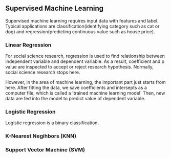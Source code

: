 ## Supervised Machine Learning

Supervised machine learning requires input data with features and label. Typical applications are classification(identifying category such as cat or dog) and regression(predicting continuous value such as house price). 

### Linear Regression

For social science research, regression is used to find relationship between independent variable and dependent variable. As a result, coefficient and p value are inspected to accept or reject research hypothesis. Normally, social science research stops here. 

However, in the area of machine learning, the important part just starts from here. After fitting the data, we save coefficients and intersepts as a computer file, which is called a 'trained machine learning model' Then, new data are fed into the model to predict value of dependent variable.

### Logistic Regression

Logistic regression is a binary classification.

### K-Nearest Negihbors (KNN)

### Support Vector Machine (SVM)

